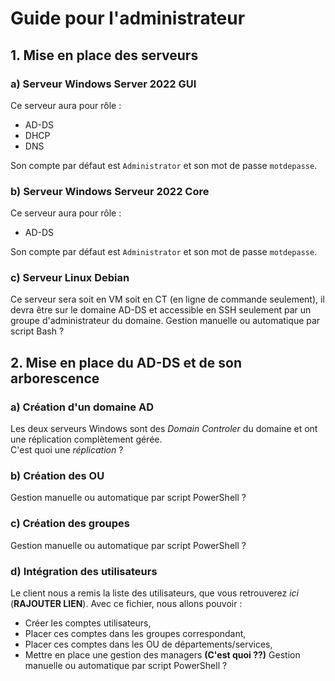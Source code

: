 # Guide pour l'administrateur

## 1. Mise en place des serveurs

### a) Serveur Windows Server 2022 GUI
Ce serveur aura pour rôle :
  * AD-DS
  * DHCP
  * DNS

Son compte par défaut est `Administrator` et son mot de passe `motdepasse`.

### b) Serveur Windows Serveur 2022 Core
Ce serveur aura pour rôle :
  * AD-DS

Son compte par défaut est `Administrator` et son mot de passe `motdepasse`.

### c) Serveur Linux Debian
Ce serveur sera soit en VM soit en CT (en ligne de commande seulement), il devra être sur le domaine AD-DS et accessible en SSH seulement par un groupe d'administrateur du domaine.
Gestion manuelle ou automatique par script Bash ?

## 2. Mise en place du AD-DS et de son arborescence

### a) Création d'un domaine AD
Les deux serveurs Windows sont des *Domain Controler* du domaine et ont une réplication complètement gérée.  
C'est quoi une *réplication* ?

### b) Création des OU
Gestion manuelle ou automatique par script PowerShell ?

### c) Création des groupes
Gestion manuelle ou automatique par script PowerShell ?

### d) Intégration des utilisateurs
Le client nous a remis la liste des utilisateurs, que vous retrouverez *ici* (**RAJOUTER LIEN**). Avec ce fichier, nous allons pouvoir :
  * Créer les comptes utilisateurs,
  * Placer ces comptes dans les groupes correspondant,
  * Placer ces comptes dans les OU de départements/services,
  * Mettre en place une gestion des managers **(C'est quoi ??)**
Gestion manuelle ou automatique par script PowerShell ?
